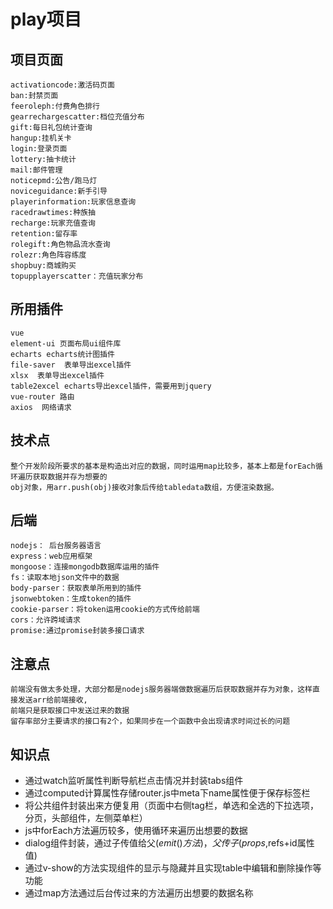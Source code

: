 # play项目
## 项目页面
```
activationcode:激活码页面
ban:封禁页面
feeroleph:付费角色排行
gearrechargescatter:档位充值分布
gift:每日礼包统计查询
hangup:挂机关卡
login:登录页面
lottery:抽卡统计
mail:邮件管理
noticepmd:公告/跑马灯
noviceguidance:新手引导
playerinformation:玩家信息查询
racedrawtimes:种族抽
recharge:玩家充值查询
retention:留存率
rolegift:角色物品流水查询
rolezr:角色阵容练度
shopbuy:商城购买
topupplayerscatter：充值玩家分布
```
## 所用插件
```
vue
element-ui 页面布局ui组件库
echarts echarts统计图插件
file-saver  表单导出excel插件
xlsx  表单导出excel插件
table2excel echarts导出excel插件，需要用到jquery
vue-router 路由
axios  网络请求
```
## 技术点
```
整个开发阶段所要求的基本是构造出对应的数据，同时运用map比较多，基本上都是forEach循环遍历获取数据并存为想要的
obj对象，用arr.push(obj)接收对象后传给tabledata数组，方便渲染数据。
```
## 后端
```
nodejs： 后台服务器语言
express：web应用框架
mongoose：连接mongodb数据库运用的插件
fs：读取本地json文件中的数据
body-parser：获取表单所用到的插件
jsonwebtoken：生成token的插件
cookie-parser：将token运用cookie的方式传给前端
cors：允许跨域请求
promise:通过promise封装多接口请求
```
## 注意点
```
前端没有做太多处理，大部分都是nodejs服务器端做数据遍历后获取数据并存为对象，这样直接发送arr给前端接收,
前端只是获取接口中发送过来的数据
留存率部分主要请求的接口有2个，如果同步在一个函数中会出现请求时间过长的问题
```
## 知识点
- 通过watch监听属性判断导航栏点击情况并封装tabs组件
- 通过computed计算属性存储router.js中meta下name属性便于保存标签栏
- 将公共组件封装出来方便复用（页面中右侧tag栏，单选和全选的下拉选项，分页，头部组件，左侧菜单栏）
- js中forEach方法遍历较多，使用循环来遍历出想要的数据
- dialog组件封装，通过子传值给父($emit()方法)，父传子(props,$refs+id属性值)
- 通过v-show的方法实现组件的显示与隐藏并且实现table中编辑和删除操作等功能
- 通过map方法通过后台传过来的方法遍历出想要的数据名称